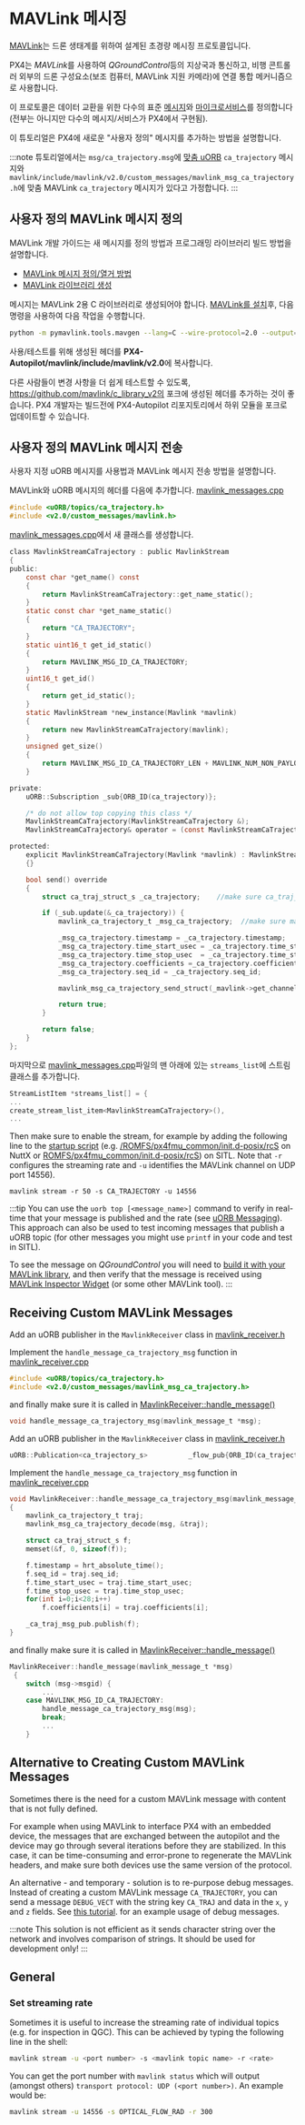 # MAVLink 메시징

[MAVLink](https://mavlink.io/en/)는 드론 생태계를 위하여 설계된 초경량 메시징 프로토콜입니다.

PX4는 *MAVLink*를 사용하여 *QGroundControl*등의 지상국과 통신하고, 비행 콘트롤러 외부의 드론 구성요소(보조 컴퓨터, MAVLink 지원 카메라)에 연결 통합 메커니즘으로 사용합니다.

이 프로토콜은 데이터 교환을 위한 다수의 표준 [메시지](https://mavlink.io/en/messages/)와 [마이크로서비스](https://mavlink.io/en/services/)를 정의합니다(전부는 아니지만 다수의 메시지/서비스가 PX4에서 구현됨).

이 튜토리얼은 PX4에 새로운 "사용자 정의" 메시지를 추가하는 방법을 설명합니다.

:::note
튜토리얼에서는 `msg/ca_trajectory.msg`에 [맞춤 uORB](../middleware/uorb.md) `ca_trajectory` 메시지와 `mavlink/include/mavlink/v2.0/custom_messages/mavlink_msg_ca_trajectory.h`에 맞춤 MAVLink `ca_trajectory` 메시지가 있다고 가정합니다.
:::

## 사용자 정의 MAVLink 메시지 정의

MAVLink 개발 가이드는 새 메시지를 정의 방법과 프로그래밍 라이브러리 빌드 방법을 설명합니다.
- [MAVLink 메시지 정의/열거 방법](https://mavlink.io/en/guide/define_xml_element.html)
- [MAVLink 라이브러리 생성](https://mavlink.io/en/getting_started/generate_libraries.html)

메시지는 MAVLink 2용 C 라이브러리로 생성되어야 합니다. [MAVLink를 설치](https://mavlink.io/en/getting_started/installation.html)후, 다음 명령을 사용하여 다음 작업을 수행합니다.
```sh
python -m pymavlink.tools.mavgen --lang=C --wire-protocol=2.0 --output=generated/include/mavlink/v2.0 message_definitions/v1.0/custom_messages.xml
```

사용/테스트를 위해 생성된 헤더를 **PX4-Autopilot/mavlink/include/mavlink/v2.0**에 복사합니다.

다른 사람들이 변경 사항을 더 쉽게 테스트할 수 있도록, https://github.com/mavlink/c_library_v2의 포크에 생성된 헤더를 추가하는 것이 좋습니다. PX4 개발자는 빌드전에 PX4-Autopilot 리포지토리에서 하위 모듈을 포크로 업데이트할 수 있습니다.


## 사용자 정의 MAVLink 메시지 전송

사용자 지정 uORB 메시지를 사용법과 MAVLink 메시지 전송 방법을 설명합니다.

MAVLink와 uORB 메시지의 헤더를 다음에 추가합니다. [mavlink_messages.cpp](https://github.com/PX4/PX4-Autopilot/blob/master/src/modules/mavlink/mavlink_messages.cpp)

```C
#include <uORB/topics/ca_trajectory.h>
#include <v2.0/custom_messages/mavlink.h>
```

[mavlink_messages.cpp](https://github.com/PX4/PX4-Autopilot/blob/master/src/modules/mavlink/mavlink_messages.cpp#L2193)에서 새 클래스를 생성합니다.

```C
class MavlinkStreamCaTrajectory : public MavlinkStream
{
public:
    const char *get_name() const
    {
        return MavlinkStreamCaTrajectory::get_name_static();
    }
    static const char *get_name_static()
    {
        return "CA_TRAJECTORY";
    }
    static uint16_t get_id_static()
    {
        return MAVLINK_MSG_ID_CA_TRAJECTORY;
    }
    uint16_t get_id()
    {
        return get_id_static();
    }
    static MavlinkStream *new_instance(Mavlink *mavlink)
    {
        return new MavlinkStreamCaTrajectory(mavlink);
    }
    unsigned get_size()
    {
        return MAVLINK_MSG_ID_CA_TRAJECTORY_LEN + MAVLINK_NUM_NON_PAYLOAD_BYTES;
    }

private:
    uORB::Subscription _sub{ORB_ID(ca_trajectory)};

    /* do not allow top copying this class */
    MavlinkStreamCaTrajectory(MavlinkStreamCaTrajectory &);
    MavlinkStreamCaTrajectory& operator = (const MavlinkStreamCaTrajectory &);

protected:
    explicit MavlinkStreamCaTrajectory(Mavlink *mavlink) : MavlinkStream(mavlink)
    {}

    bool send() override
    {
        struct ca_traj_struct_s _ca_trajectory;    //make sure ca_traj_struct_s is the definition of your uORB topic

        if (_sub.update(&_ca_trajectory)) {
            mavlink_ca_trajectory_t _msg_ca_trajectory;  //make sure mavlink_ca_trajectory_t is the definition of your custom MAVLink message

            _msg_ca_trajectory.timestamp = _ca_trajectory.timestamp;
            _msg_ca_trajectory.time_start_usec = _ca_trajectory.time_start_usec;
            _msg_ca_trajectory.time_stop_usec  = _ca_trajectory.time_stop_usec;
            _msg_ca_trajectory.coefficients =_ca_trajectory.coefficients;
            _msg_ca_trajectory.seq_id = _ca_trajectory.seq_id;

            mavlink_msg_ca_trajectory_send_struct(_mavlink->get_channel(), &_msg_ca_trajectory);

            return true;
        }

        return false;
    }
};
```

마지막으로 [mavlink_messages.cpp](https://github.com/PX4/PX4-Autopilot/blob/master/src/modules/mavlink/mavlink_messages.cpp)파일의 맨 아래에 있는 `streams_list`에 스트림 클래스를 추가합니다.

```C
StreamListItem *streams_list[] = {
...
create_stream_list_item<MavlinkStreamCaTrajectory>(),
...
```

Then make sure to enable the stream, for example by adding the following line to the [startup script](../concept/system_startup.md) (e.g. [/ROMFS/px4fmu_common/init.d-posix/rcS](https://github.com/PX4/PX4-Autopilot/blob/master/ROMFS/px4fmu_common/init.d-posix/rcS) on NuttX or [ROMFS/px4fmu_common/init.d-posix/rcS](https://github.com/PX4/PX4-Autopilot/blob/master/ROMFS/px4fmu_common/init.d-posix/rcS)) on SITL. Note that `-r` configures the streaming rate and `-u` identifies the MAVLink channel on UDP port 14556).

```
mavlink stream -r 50 -s CA_TRAJECTORY -u 14556
```

:::tip
You can use the `uorb top [<message_name>]` command to verify in real-time that your message is published and the rate (see [uORB Messaging](../middleware/uorb.md#uorb-top-command)). This approach can also be used to test incoming messages that publish a uORB topic (for other messages you might use `printf` in your code and test in SITL).

To see the message on *QGroundControl* you will need to [build it with your MAVLink library](https://dev.qgroundcontrol.com/en/getting_started/), and then verify that the message is received using [MAVLink Inspector Widget](https://docs.qgroundcontrol.com/en/app_menu/mavlink_inspector.html) (or some other MAVLink tool).
:::

## Receiving Custom MAVLink Messages

Add an uORB publisher in the `MavlinkReceiver` class in [mavlink_receiver.h](https://github.com/PX4/Firmware/blob/master/src/modules/mavlink/mavlink_receiver.h#L195)

Implement the `handle_message_ca_trajectory_msg` function in [mavlink_receiver.cpp](https://github.com/PX4/Firmware/blob/master/src/modules/mavlink/mavlink_receiver.cpp)

```C
#include <uORB/topics/ca_trajectory.h>
#include <v2.0/custom_messages/mavlink_msg_ca_trajectory.h>
```

and finally make sure it is called in [MavlinkReceiver::handle_message()](https://github.com/PX4/Firmware/blob/master/src/modules/mavlink/mavlink_receiver.cpp#L228)

```C
void handle_message_ca_trajectory_msg(mavlink_message_t *msg);
```
Add an uORB publisher in the `MavlinkReceiver` class in [mavlink_receiver.h](https://github.com/PX4/PX4-Autopilot/blob/master/src/modules/mavlink/mavlink_receiver.h#L195)

```C
uORB::Publication<ca_trajectory_s>          _flow_pub{ORB_ID(ca_trajectory)};
```

Implement the `handle_message_ca_trajectory_msg` function in [mavlink_receiver.cpp](https://github.com/PX4/PX4-Autopilot/blob/master/src/modules/mavlink/mavlink_receiver.cpp)

```C
void MavlinkReceiver::handle_message_ca_trajectory_msg(mavlink_message_t *msg)
{
    mavlink_ca_trajectory_t traj;
    mavlink_msg_ca_trajectory_decode(msg, &traj);

    struct ca_traj_struct_s f;
    memset(&f, 0, sizeof(f));

    f.timestamp = hrt_absolute_time();
    f.seq_id = traj.seq_id;
    f.time_start_usec = traj.time_start_usec;
    f.time_stop_usec = traj.time_stop_usec;
    for(int i=0;i<28;i++)
        f.coefficients[i] = traj.coefficients[i];

    _ca_traj_msg_pub.publish(f);
}
```

and finally make sure it is called in [MavlinkReceiver::handle_message()](https://github.com/PX4/PX4-Autopilot/blob/master/src/modules/mavlink/mavlink_receiver.cpp#L228)

```C
MavlinkReceiver::handle_message(mavlink_message_t *msg)
 {
    switch (msg->msgid) {
        ...
    case MAVLINK_MSG_ID_CA_TRAJECTORY:
        handle_message_ca_trajectory_msg(msg);
        break;
        ...
    }
```

## Alternative to Creating Custom MAVLink Messages

Sometimes there is the need for a custom MAVLink message with content that is not fully defined.

For example when using MAVLink to interface PX4 with an embedded device, the messages that are exchanged between the autopilot and the device may go through several iterations before they are stabilized. In this case, it can be time-consuming and error-prone to regenerate the MAVLink headers, and make sure both devices use the same version of the protocol.

An alternative - and temporary - solution is to re-purpose debug messages. Instead of creating a custom MAVLink message `CA_TRAJECTORY`, you can send a message `DEBUG_VECT` with the string key `CA_TRAJ` and data in the `x`, `y` and `z` fields. See [this tutorial](../debug/debug_values.md). for an example usage of debug messages.

:::note
This solution is not efficient as it sends character string over the network and involves comparison of strings. It should be used for development only!
:::

## General

### Set streaming rate

Sometimes it is useful to increase the streaming rate of individual topics (e.g. for inspection in QGC). This can be achieved by typing the following line in the shell:
```sh
mavlink stream -u <port number> -s <mavlink topic name> -r <rate>
```
You can get the port number with `mavlink status` which will output (amongst others) `transport protocol: UDP (<port number>)`. An example would be:
```sh
mavlink stream -u 14556 -s OPTICAL_FLOW_RAD -r 300
```
